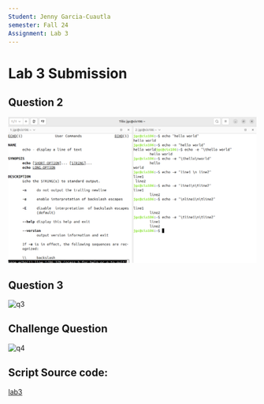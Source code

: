 ```yaml
---
Student: Jenny Garcia-Cuautla
semester: Fall 24
Assignment: Lab 3
---
```


# Lab 3 Submission

## Question 2
![Q2](Q2.1.png)

## Question 3
![q3](q3.png)

## Challenge Question
![q4](q4.png)

## Script Source code:
[lab3](lab3-script.sh)

